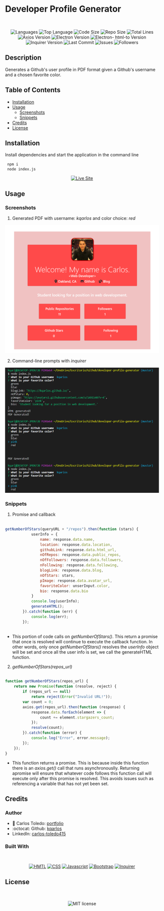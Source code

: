 # Developer Profile Generator

</br>
<p align="center">
    <img src="https://img.shields.io/github/languages/count/kqarlos/developer-profile-generator?style=for-the-badge" alt="Languages" />
    <img src="https://img.shields.io/github/languages/top/kqarlos/developer-profile-generator?style=for-the-badge" alt="Top Language" />
    <img src="https://img.shields.io/github/languages/code-size/kqarlos/developer-profile-generator?style=for-the-badge" alt="Code Size" />
    <img src="https://img.shields.io/github/repo-size/kqarlos/developer-profile-generator?style=for-the-badge" alt="Repo Size" />   
    <img src="https://img.shields.io/tokei/lines/github/kqarlos/developer-profile-generator?style=for-the-badge" alt="Total Lines" />
    <img src="https://img.shields.io/github/package-json/dependency-version/kqarlos/developer-profile-generator/axios?style=for-the-badge" alt="Axios Version" />
    <img src="https://img.shields.io/github/package-json/dependency-version/kqarlos/developer-profile-generator/electron?style=for-the-badge" alt="Electron Version" />
    <img src="https://img.shields.io/github/package-json/dependency-version/kqarlos/developer-profile-generator/electron-html-to?style=for-the-badge" alt="Electron- html-to Version" />
    <img src="https://img.shields.io/github/package-json/dependency-version/kqarlos/developer-profile-generator/inquirer?style=for-the-badge" alt="Inquirer Version" />
    <img src="https://img.shields.io/github/last-commit/kqarlos/developer-profile-generator?style=for-the-badge" alt="Last Commit" />  
    <img src="https://img.shields.io/github/issues/kqarlos/developer-profile-generator?style=for-the-badge" alt="Issues" />  
    <img src="https://img.shields.io/github/followers/kqarlos?style=social" alt="Followers" />  
</p>

## Description

Generates a Github's user profile in PDF format given a Github's username and a chosen favorite color.

## Table of Contents

* [Installation](#installation)
* [Usage](#usage)
    * [Screenshots](#screenshots)
    * [Snippets](#snippets)
* [Credits](#credits)
* [License](#license)

## Installation

  Install dependencies and start the application in the command line

     npm i
     node index.js

<p align="center">
    <a href="https://kqarlos.github.io/developer-profile-generator"><img src="https://img.shields.io/badge/-👉 See Sample Profile-success?style=for-the-badge"  alt="Live Site" /></a>
</p>

## Usage

### Screenshots

1. Generated PDF with username: _kqarlos_ and color choice: _red_

![Site](assets/images/profile.png)

2. Command-line prompts with _inquirer_

![Site](assets/images/inquirer.png)



### Snippets


1. Promise and callback

```javascript

getNumberOfStars(queryURL + "/repos").then(function (stars) {
            userInfo = {
                name: response.data.name,
                location: response.data.location,
                githubLink: response.data.html_url,
                nOfRepos: response.data.public_repos,
                nOfFollowers: response.data.followers,
                nFollowing: response.data.following,
                blogLink: response.data.blog,
                nOfStars: stars,
                pImage: response.data.avatar_url,
                favoriteColor: unserInput.color,
                bio: response.data.bio
            }
            console.log(userInfo);
            generateHTML();
        }).catch(function (err) {
            console.log(err);
        });
    
```
* This portion of code calls on _getNumberOfStars()_. This return a promise that once is resolved will continue to execute the callback function. In other words, only once _getNumberOfStars()_ resolves the _userInfo_ object will be set and once all the user info is set, we call the generateHTML function.


2. _getNumberOfStars(repos_url)_

```javascript

function getNumberOfStars(repos_url) {
    return new Promise(function (resolve, reject) {
        if (repos_url == null) 
            return reject(Error("Invalid URL!"));
        var count = 0;
        axios.get(repos_url).then(function (response) {
            response.data.forEach(element => {
                count += element.stargazers_count;
            });
            resolve(count);
        }).catch(function (error) {
            console.log("Error", error.message);
        });
    });
}


```
* This function returns a promise. This is because inside this function there is an _axios.get()_ call that runs asynchronouslly. Returning apromise will ensure that whatever code follows this function call will execute only after this promise is resolved. This avoids issues such as referencing a variable that has not yet been set.

## Credits 

### Author

- 💼 Carlos Toledo: [portfolio](https://professional-portfolio2020.herokuapp.com/)
- :octocat: Github: [kqarlos](https://www.github.com/kqarlos)
- LinkedIn: [carlos-toledo415](https://www.linkedin.com/in/carlos-toledo415/)

### Built With

</br>
<p align="center">
    <a href="https://developer.mozilla.org/en-US/docs/Web/HTML"><img src="https://img.shields.io/badge/-HTML-orange?style=for-the-badge"  alt="HMTL" /></a>
    <a href="https://developer.mozilla.org/en-US/docs/Web/CSS"><img src="https://img.shields.io/badge/-CSS-blue?style=for-the-badge" alt="CSS" /></a>
    <a href="https://www.javascript.com/"><img src="https://img.shields.io/badge/-Javascript-yellow?style=for-the-badge" alt="Javascript" /></a>
    <a href="https://getbootstrap.com/"><img src="https://img.shields.io/badge/-Bootstrap-blueviolet?style=for-the-badge" alt="Bootstrap" /></a>
    <a href="https://handlebarsjs.com/"><img src="https://img.shields.io/badge/-Inquirer-orange?style=for-the-badge" alt="Inquirer" /></a>

</p>

## License

</br>
<p align="center">
    <img align="center" src="https://img.shields.io/github/license/kqarlos/developer-profile-generator?style=for-the-badge" alt="MIT license" />
</p>